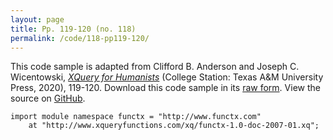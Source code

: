 ```yaml
---
layout: page
title: Pp. 119-120 (no. 118)
permalink: /code/118-pp119-120/
---
```


This code sample is adapted from Clifford B. Anderson and Joseph C. Wicentowski, 
[_XQuery for Humanists_](/) (College Station: Texas A&M University Press, 2020), 119-120. 
Download this code sample in its [raw form](/code/118-pp119-120/118-pp119-120.txt).
View the source on [GitHub](https://github.com/coding4humanists/xquery4humanists/blob/master/code/118-pp119-120/118-pp119-120.txt).

```text
import module namespace functx = "http://www.functx.com"
    at "http://www.xqueryfunctions.com/xq/functx-1.0-doc-2007-01.xq";
```  
